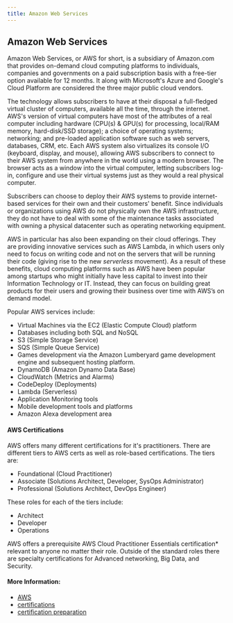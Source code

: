```yaml
---
title: Amazon Web Services
---
```

## Amazon Web Services

Amazon Web Services, or AWS for short, is a subsidiary of Amazon.com that provides on-demand cloud computing platforms to individuals, companies and governments on a
paid subscription basis with a free-tier option available for 12 months. It along with Microsoft's Azure and Google's Cloud Platform are considered the three major
public cloud vendors.

The technology allows subscribers to have at their disposal a full-fledged virtual cluster of computers, available all the time, through the internet. AWS's version of
virtual computers have most of the attributes of a real computer including hardware (CPU(s) & GPU(s) for processing, local/RAM memory, hard-disk/SSD storage); a choice
of operating systems; networking; and pre-loaded application software such as web servers, databases, CRM, etc. Each AWS system also virtualizes its console I/O (keyboard,
display, and mouse), allowing AWS subscribers to connect to their AWS system from anywhere in the world using a modern browser. The browser acts as a window into the
virtual computer, letting subscribers log-in, configure and use their virtual systems just as they would a real physical computer.

Subscribers can choose to deploy their AWS systems to provide internet-based services for their own and their customers' benefit.  Since individuals or organizations
using AWS do not physically own the AWS infrastructure, they do not have to deal with some of the maintenance tasks associated with owning a physical datacenter such as
operating networking equipment.

AWS in particular has also been expanding on their cloud offerings. They are providing innovative services such as AWS Lambda, in which users only need to focus on
writing code and not on the servers that will be running their code (giving rise to the new *serverless* movement). As a result of these benefits, cloud computing
platforms such as AWS have been popular among startups who might initially have less capital to invest into their Information Technology or IT. Instead, they can focus
on building great products for their users and growing their business over time with AWS’s on demand model.

Popular AWS services include:
* Virtual Machines via the EC2 (Elastic Compute Cloud) platform
* Databases including both SQL and NoSQL
* S3 (Simple Storage Service)
* SQS (Simple Queue Service)
* Games development via the Amazon Lumberyard game development engine and subsequent hosting platform.
* DynamoDB (Amazon Dynamo Data Base)
* CloudWatch (Metrics and Alarms)
* CodeDeploy (Deployments)  
* Lambda (Serverless)
* Application Monitoring tools
* Mobile development tools and platforms
* Amazon Alexa development area

#### AWS Certifications 
AWS offers many different certifications for it's practitioners. There are different tiers to AWS certs as well as role-based certifications. 
The tiers are:
* Foundational (Cloud Practitioner)
* Associate (Solutions Architect, Developer, SysOps Administrator)
* Professional (Solutions Architect, DevOps Engineer)

These roles for each of the tiers include:
* Architect
* Developer
* Operations

AWS offers a prerequisite AWS Cloud Practitioner Essentials certification* relevant to anyone no matter their role.
Outside of the standard roles there are specialty certifications for Advanced networking, Big Data, and Security.

#### More Information:
<!-- Please add any articles you think might be helpful to read before writing the article -->
* [AWS](https://aws.amazon.com/)
* [certifications](https://aws.amazon.com/certification/)
* [certification preparation](https://aws.amazon.com/certification/certification-prep/)
